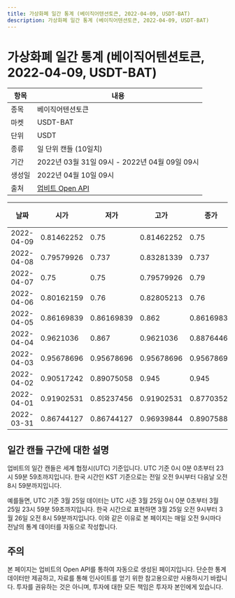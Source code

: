```yaml
---
title: 가상화폐 일간 통계 (베이직어텐션토큰, 2022-04-09, USDT-BAT)
description: 가상화폐 일간 통계 (베이직어텐션토큰, 2022-04-09, USDT-BAT)
---
```



가상화폐 일간 통계 (베이직어텐션토큰, 2022-04-09, USDT-BAT)
===

|항목|내용|
|--|--|
|종목|베이직어텐션토큰|
|마켓|USDT-BAT|
|단위|USDT|
|종류|일 단위 캔들 (10일치)|
|기간|2022년 03월 31일 09시 - 2022년 04월 09일 09시|
|생성일|2022년 04월 10일 09시|
|출처|[업비트 Open API](https://docs.upbit.com)|


|날짜|시가|저가|고가|종가|비고|
|--|--|--|--|--|--|
|2022-04-09|0.81462252|0.75|0.81462252|0.75|    |
|2022-04-08|0.79579926|0.737|0.83281339|0.737|    |
|2022-04-07|0.75|0.75|0.79579926|0.79|    |
|2022-04-06|0.80162159|0.76|0.82805213|0.76|    |
|2022-04-05|0.86169839|0.86169839|0.862|0.86169839|    |
|2022-04-04|0.9621036|0.867|0.9621036|0.88764461|    |
|2022-04-03|0.95678696|0.95678696|0.95678696|0.95678696|    |
|2022-04-02|0.90517242|0.89075058|0.945|0.945|    |
|2022-04-01|0.91902531|0.85237456|0.91902531|0.87703522|    |
|2022-03-31|0.86744127|0.86744127|0.96939844|0.89075883|    |


일간 캔들 구간에 대한 설명
---


업비트의 일간 캔들은 세계 협정시(UTC) 기준입니다. 
UTC 기준 0시 0분 0초부터 23시 59분 59초까지입니다. 
한국 시간인 KST 기준으로는 전일 오전 9시부터 다음날 오전 8시 59분까지입니다. 


예를들면, UTC 기준 3월 25일 데이터는 UTC 시준 3월 25일 0시 0분 0초부터 3월 25일 23시 59분 59초까지입니다. 
한국 시간으로 표현하면 3월 25일 오전 9시부터 3월 26일 오전 8시 59분까지입니다. 
이와 같은 이유로 본 페이지는 매일 오전 9시마다 전날의 통계 데이터를 자동으로 작성합니다. 


주의
---


본 페이지는 업비트의 Open API를 통하여 자동으로 생성된 페이지입니다. 
단순한 통계 데이터만 제공하고, 자료를 통해 인사이트를 얻기 위한 참고용으로만 사용하시기 바랍니다. 
투자를 권유하는 것은 아니며, 투자에 대한 모든 책임은 투자자 본인에게 있습니다. 
